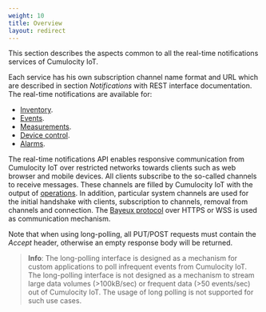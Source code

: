 ```yaml
---
weight: 10
title: Overview
layout: redirect
---
```


This section describes the aspects common to all the real-time notifications services of Cumulocity IoT.

Each service has his own subscription channel name format and URL which are described in section *Notifications* with REST interface documentation. The real-time notifications are available for:

-   [Inventory](/reference/inventory).
-   [Events](/reference/events).
-   [Measurements](/reference/measurements).
-   [Device control](/reference/device-control).
-   [Alarms](/reference/alarms).

The real-time notifications API enables responsive communication from Cumulocity IoT over restricted networks towards clients such as web browser and mobile devices. All clients subscribe to the so-called channels to receive messages. These channels are filled by Cumulocity IoT with the output of [operations](/reference/device-control/#operation). In addition, particular system channels are used for the initial handshake with clients, subscription to channels, removal from channels and connection. The [Bayeux protocol](https://docs.cometd.org/current/reference/#_concepts_bayeux_protocol) over HTTPS or WSS is used as communication mechanism.

Note that when using long-polling, all PUT/POST requests must contain the _Accept_ header, otherwise an empty response body will be returned.

> **Info**: The long-polling interface is designed as a mechanism for custom applications to poll infrequent events from Cumulocity IoT. The long-polling interface is not designed as a mechanism to stream large data volumes (>100kB/sec) or frequent data (>50 events/sec) out of Cumulocity IoT. The usage of long polling is not supported for such use cases.
